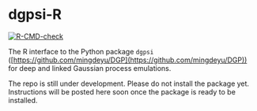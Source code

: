 # dgpsi-R

<!-- badges: start -->
  [![R-CMD-check](https://github.com/mingdeyu/dgpsi_R/actions/workflows/R-CMD-check.yaml/badge.svg)](https://github.com/mingdeyu/dgpsi-R/actions/workflows/R-CMD-check.yaml)
  <!-- badges: end -->
  
The R interface to the Python package `dgpsi` ([https://github.com/mingdeyu/DGP](https://github.com/mingdeyu/DGP)) for deep and linked Gaussian process emulations.

The repo is still under development. Please do not install the package yet. Instructions will be posted here soon once the package is ready to be installed. 
